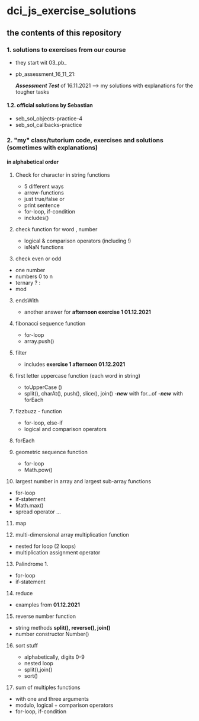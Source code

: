 # dci_js_exercise_solutions

## the contents of this repository

### 1. solutions to exercises from our course 

- they start wit 03_pb_

- pb_assessment_16_11_21:

   ***Assessment Test*** of 16.11.2021
   --> my solutions with explanations for the tougher tasks

#### 1.2. official solutions by Sebastian

- seb_sol_objects-practice-4
- seb_sol_callbacks-practice

### 2. "my" class/tutorium code, exercises and solutions (sometimes with explanations)

#### in alphabetical order 

1. Check for character in string functions
   - 5 different ways
   - arrow-functions
   - just true/false or
   - print sentence
   - for-loop, if-condition
   - includes()

2. check function for word , number
   - logical & comparison operators (including !)
   - isNaN functions

3. check even or odd 
  - one number
  - numbers 0 to n
  - ternary ? : 
  - mod

3. endsWith  
   - another answer for **afternoon exercise 1 01.12.2021**

4. fibonacci sequence function
   - for-loop
   - array.push()

5. filter
   - includes **exercise 1 afternoon 01.12.2021**   

6. first letter uppercase function (each word in string)
   - toUpperCase ()
   - split(), charAt(), push(), slice(), join()
   -***new*** with for...of
   -***new*** with forEach

7. fizzbuzz - function
   - for-loop, else-if
   - logical and comparison operators   

8. forEach   

9. geometric sequence function 
   - for-loop 
   - Math.pow()

10. largest number in array and
   largest sub-array functions
   - for-loop   
   - if-statement
   - Math.max()
   - spread operator ...

11. map

12. multi-dimensional array multiplication function
   - nested for loop (2 loops)
   - multiplication assignment operator

13. Palindrome 1.
   - for-loop   
   - if-statement

14. reduce
   - examples from **01.12.2021**

15. reverse number function
   - string methods
     **split(), reverse(), join()**
   - number constructor
     Number()   

16. sort stuff
    - alphabetically, digits 0-9
    - nested loop
    - split(),join()
    - sort()     

17. sum of multiples functions
   - with one and three arguments
   - modulo, logical + comparison operators
   - for-loop, if-condition       
 
